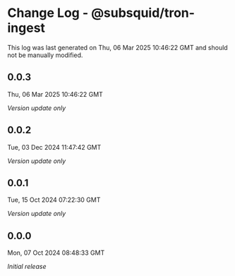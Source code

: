 # Change Log - @subsquid/tron-ingest

This log was last generated on Thu, 06 Mar 2025 10:46:22 GMT and should not be manually modified.

## 0.0.3
Thu, 06 Mar 2025 10:46:22 GMT

_Version update only_

## 0.0.2
Tue, 03 Dec 2024 11:47:42 GMT

_Version update only_

## 0.0.1
Tue, 15 Oct 2024 07:22:30 GMT

_Version update only_

## 0.0.0
Mon, 07 Oct 2024 08:48:33 GMT

_Initial release_


